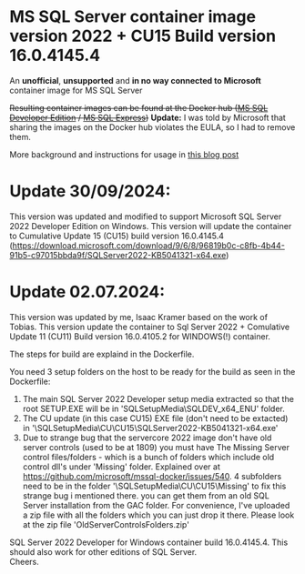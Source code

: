 # MS SQL Server container image version 2022 + CU15 Build version 16.0.4145.4
An **unofficial**, **unsupported** and **in no way connected to Microsoft** container image for MS SQL Server

~~Resulting container images can be found at the Docker hub ([MS SQL Developer Edition](https://hub.docker.com/r/tobiasfenster/mssql-server-dev-unsupported/tags?page=1&ordering=last_updated) / [MS SQL Express](https://hub.docker.com/r/tobiasfenster/mssql-server-exp-unsupported/tags?page=1&ordering=last_updated))~~ **Update:** I was told by Microsoft that sharing the images on the Docker hub violates the EULA, so I had to remove them.

More background and instructions for usage in [this blog post](https://tobiasfenster.io/ms-sql-server-in-windows-containers)

# Update 30/09/2024:
This version was updated and modified to support Microsoft SQL Server 2022 Developer Edition on Windows.
This version will update the container to Cumulative Update 15 (CU15) build version 16.0.4145.4 (https://download.microsoft.com/download/9/6/8/96819b0c-c8fb-4b44-91b5-c97015bbda9f/SQLServer2022-KB5041321-x64.exe)

# Update 02.07.2024:
This version was updated by me, Isaac Kramer based on the work of Tobias.
This version update the container to Sql Server 2022 + Comulative Update 11 (CU11) Build version 16.0.4105.2
for WINDOWS(!) container.

The steps for build are explaind in the Dockerfile.

You need 3 setup folders on the host to be ready for the build as seen in the Dockerfile:

1. The main SQL Server 2022 Developer setup media extracted so that the root SETUP.EXE will be in 'SQLSetupMedia\SQLDEV_x64_ENU\' folder.
2. The CU update (in this case CU15) EXE file (don't need to be extacted) in '\SQLSetupMedia\CU\CU15\SQLServer2022-KB5041321-x64.exe'
3. Due to strange bug that the servercore 2022 image don't have old server controls (used to be at 1809) you must have The Missing Server control files/folders - which is a bunch of folders which include old control dll's under 'Missing' folder. Explained over at https://github.com/microsoft/mssql-docker/issues/540. 4 subfolders need to be in the folder '\SQLSetupMedia\CU\CU15\Missing\' to fix this strange bug i mentioned there.
you can get them from an old SQL Server installation from the GAC folder.
For convenience, I've uploaded a zip file with all the folders which you can just drop it there. Please look at the zip file 'OldServerControlsFolders.zip'

SQL Server 2022 Developer for Windows container build 16.0.4145.4. This should also work for other editions of SQL Server.
<br/>
Cheers.
